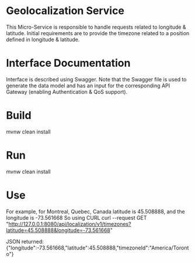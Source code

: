 # Geolocalization Service
This Micro-Service is responsible to handle requests related to longitude & latitude. 
Initial requirements are to provide the timezone related to a position defined in longitude & latitude.

# Interface Documentation
Interface is described using Swagger. Note that the Swagger file is used to generate the data model and has an input 
for the corresponding API Gateway (enabling Authentication & QoS support).

# Build
mvnw clean install

# Run
mvnw clean install


# Use
For example, for Montreal, Quebec, Canada latitude is 45.508888, and the longitude is -73.561668
So using CURL
curl --request GET "http://127.0.0.1:8080/api/localization/v1/timezones?latitude=45.508888&longitude=-73.561668"

JSON returned:
{"longitude":-73.561668,"latitude":45.508888,"timezoneId":"America/Toronto"}
